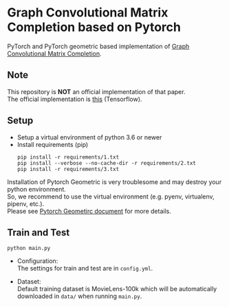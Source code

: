 # Graph Convolutional Matrix Completion based on Pytorch
PyTorch and PyTorch geometric based implementation of [Graph Convolutional Matrix Completion](https://arxiv.org/abs/1706.02263).

## Note
This repository is **NOT** an official implementation of that paper.  
The official implementation is [this](https://github.com/riannevdberg/gc-mc) (Tensorflow).

## Setup
- Setup a virtual environment of python 3.6 or newer
- Install requirements (pip)
  ```
  pip install -r requirements/1.txt
  pip install --verbose --no-cache-dir -r requirements/2.txt
  pip install -r requirements/3.txt
  ```

Installation of Pytorch Geometric is very troublesome and may destroy your python environment.  
So, we recommend to use the virtual environment (e.g. pyenv, virtualenv, pipenv, etc.).  
Please see [Pytorch Geometirc document](https://rusty1s.github.io/pytorch_geometric/build/html/notes/installation.html) for more details.  

## Train and Test
```
python main.py
```
- Configuration:  
The settings for train and test are in `config.yml`.  

- Dataset:  
Default training dataset is MovieLens-100k which will be automatically downloaded in `data/` when running `main.py`.
